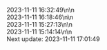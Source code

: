 2023-11-11 16:32:49\n\n  
2023-11-11 16:18:46\n\n  
2023-11-11 15:27:13\n\n  
2023-11-11 15:14:14\n\n  
Next update: 2023-11-11 17:01:49
